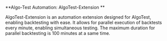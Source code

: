 **Algo-Test Automation: AlgoTest-Extension **

AlgoTest-Extension is an automation extension designed for AlgoTest, enabling backtesting with ease. It allows for parallel execution of backtests every minute, enabling simultaneous testing. The maximum duration for parallel backtesting is 100 minutes at a same time.
